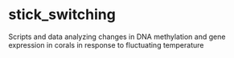 # stick_switching
Scripts and data analyzing changes in DNA methylation and gene expression in corals in response to fluctuating temperature
